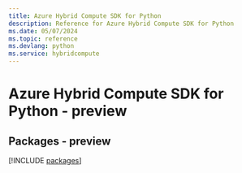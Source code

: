 ```yaml
---
title: Azure Hybrid Compute SDK for Python
description: Reference for Azure Hybrid Compute SDK for Python
ms.date: 05/07/2024
ms.topic: reference
ms.devlang: python
ms.service: hybridcompute
---
```

# Azure Hybrid Compute SDK for Python - preview
## Packages - preview
[!INCLUDE [packages](hybrid-compute-index.md)]